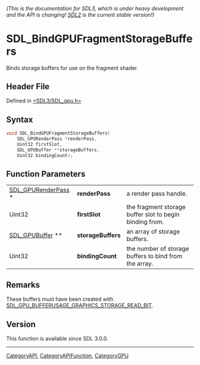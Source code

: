 ###### (This is the documentation for SDL3, which is under heavy development and the API is changing! [SDL2](https://wiki.libsdl.org/SDL2/) is the current stable version!)
# SDL_BindGPUFragmentStorageBuffers

Binds storage buffers for use on the fragment shader.

## Header File

Defined in [<SDL3/SDL_gpu.h>](https://github.com/libsdl-org/SDL/blob/main/include/SDL3/SDL_gpu.h)

## Syntax

```c
void SDL_BindGPUFragmentStorageBuffers(
    SDL_GPURenderPass *renderPass,
    Uint32 firstSlot,
    SDL_GPUBuffer **storageBuffers,
    Uint32 bindingCount);
```

## Function Parameters

|                                          |                    |                                                         |
| ---------------------------------------- | ------------------ | ------------------------------------------------------- |
| [SDL_GPURenderPass](SDL_GPURenderPass) * | **renderPass**     | a render pass handle.                                   |
| Uint32                                   | **firstSlot**      | the fragment storage buffer slot to begin binding from. |
| [SDL_GPUBuffer](SDL_GPUBuffer) **        | **storageBuffers** | an array of storage buffers.                            |
| Uint32                                   | **bindingCount**   | the number of storage buffers to bind from the array.   |

## Remarks

These buffers must have been created with
[SDL_GPU_BUFFERUSAGE_GRAPHICS_STORAGE_READ_BIT](SDL_GPU_BUFFERUSAGE_GRAPHICS_STORAGE_READ_BIT).

## Version

This function is available since SDL 3.0.0.

----
[CategoryAPI](CategoryAPI), [CategoryAPIFunction](CategoryAPIFunction), [CategoryGPU](CategoryGPU)

